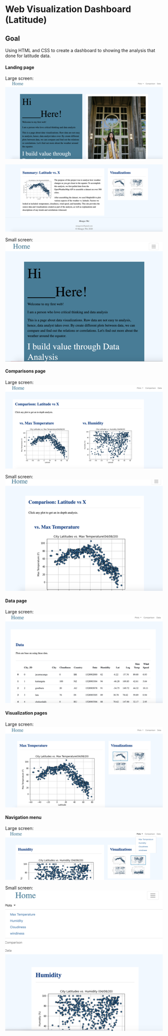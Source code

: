 # Web Visualization Dashboard (Latitude)

## Goal

Using HTML and CSS to create a dashboard to showing the analysis that done for latitude data.




#### Landing page

Large screen:
![Landing page large screen](Images/00.png)

![Landing page](Images/01.png)

Small screen:
![Landing page small screen](Images/02.png)


#### Comparisons page

Large screen:
![comparison page large screen](Images/03.png)

Small screen:
![comparison page small screen](Images/04.png)

#### Data page

Large screen:
![data page large screen](Images/05.png)

#### Visualization pages

Large screen:
![visualize page large screen](Images/06.png)

#### Navigation menu

Large screen:
![nav menu large screen](Images/08.png)

Small screen:
![nav menu small screen](Images/09.png)
